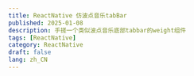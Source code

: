 ```yaml
---
title: ReactNative 仿波点音乐tabBar
published: 2025-01-08
description: 手搓一个类似波点音乐底部tabbar的weight组件
tags: [ReactNative]
category: ReactNative
draft: false
lang: zh_CN
---
```

